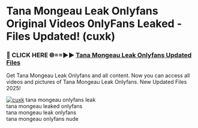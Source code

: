 # Tana Mongeau Leak Onlyfans Original Videos 0nlyFans Leaked - Files Updated! (cuxk)

<h3>🔴 CLICK HERE 🌐==►► <a href="https://tinyurl.com/2wckxsce" rel="nofollow">Tana Mongeau Leak Onlyfans Updated Files</a></h3>

Get Tana Mongeau Leak Onlyfans and all content. Now you can access all videos and pictures of Tana Mongeau Leak Onlyfans. New Updated Files 2025!

[![cuxk](https://i.imgur.com/AFduVYN.gif)](https://tinyurl.com/2wckxsce)
tana mongeau onlyfans leak<br>
tana mongeau leaked onlyfans<br>
tana mongeau leak onlyfans<br>
tana mongeau onlyfans nude